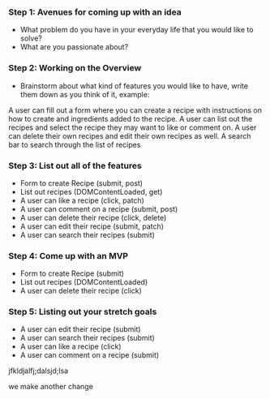### Step 1: Avenues for coming up with an idea
  * What problem do you have in your everyday life that you would like to solve?
  * What are you passionate about?

### Step 2: Working on the Overview
  * Brainstorm about what kind of features you would like to have, write them down as you think of it, example:

  A user can fill out a form where you can create a recipe with instructions on how to create and ingredients added to the recipe. A user can list out the recipes and select the recipe they may want to like or comment on. A user can delete their own recipes and edit their own recipes as well. A search bar to search through the list of recipes

### Step 3: List out all of the features
  * Form to create Recipe (submit, post)
  * List out recipes (DOMContentLoaded, get)
  * A user can like a recipe (click, patch)
  * A user can comment on a recipe (submit, post)
  * A user can delete their recipe (click, delete)
  * A user can edit their recipe (submit, patch)
  * A user can search their recipes (submit)

### Step 4: Come up with an MVP
  * Form to create Recipe (submit)
  * List out recipes (DOMContentLoaded)
  * A user can delete their recipe (click)

### Step 5: Listing out your stretch goals
  * A user can edit their recipe (submit)
  * A user can search their recipes (submit)
  * A user can like a recipe (click)
  * A user can comment on a recipe (submit)


  jfkldjalfj;dalsjd;lsa

  we make another change